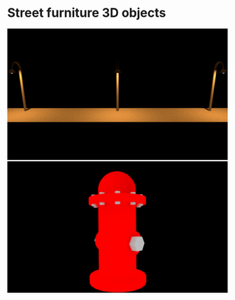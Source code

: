 Street furniture 3D objects
===========================

<img src="https://github.com/szellmann/models/blob/master/street_furniture/lantern_scene.png" alt="lantern_scene" />
<img src="https://github.com/szellmann/models/blob/master/street_furniture/hydrant.png" alt="hydrant" />
